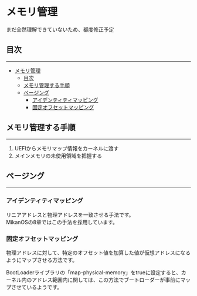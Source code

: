 # メモリ管理

まだ全然理解できていないため、都度修正予定

## 目次

---

- [メモリ管理](#メモリ管理)
  - [目次](#目次)
  - [メモリ管理する手順](#メモリ管理する手順)
  - [ページング](#ページング)
    - [アイデンティティマッピング](#アイデンティティマッピング)
    - [固定オフセットマッピング](#固定オフセットマッピング)

## メモリ管理する手順

---

1. UEFIからメモリマップ情報をカーネルに渡す
2. メインメモリの未使用領域を把握する

## ページング

---

### アイデンティティマッピング

リニアアドレスと物理アドレスを一致させる手法です。  
MikanOSの8章ではこの手法を採用しています。

### 固定オフセットマッピング

物理アドレスに対して、特定のオフセット値を加算した値が仮想アドレスになるようにマップさせる方法です。

BootLoaderライブラリの「map-physical-memory」をtrueに設定すると、カーネル内のアドレス範囲内に関しては、この方法でブートローダーが事前にマップさせているようです。
